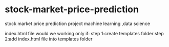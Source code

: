 # stock-market-price-prediction
stock market price prediction project
machine learning ,data science



index.html file would we working only if:
step 1:create templates folder 
step 2:add index.html file into templates folder


